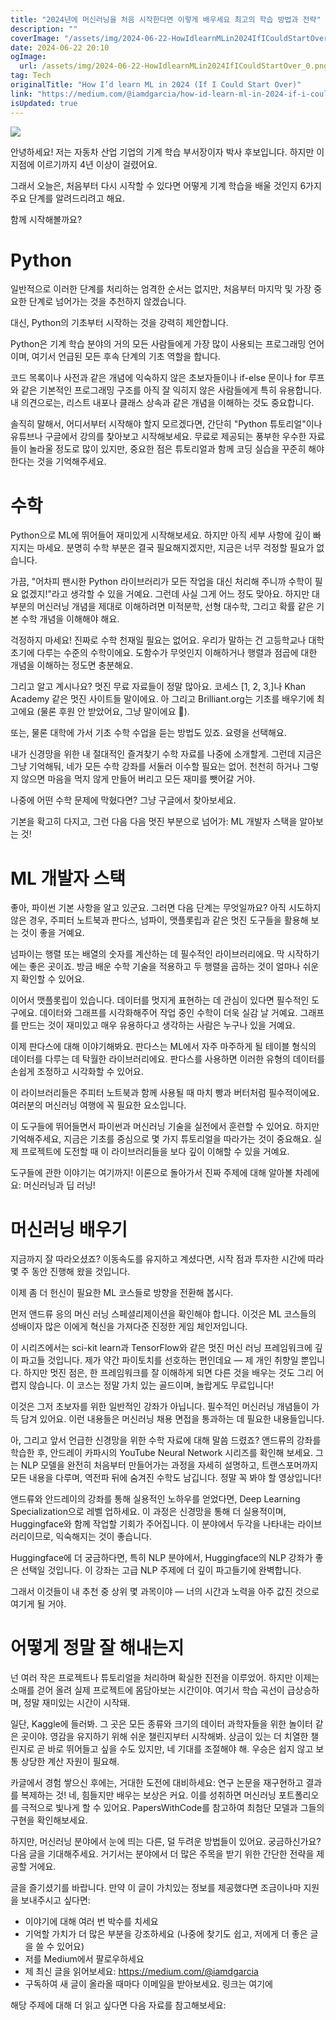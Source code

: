 ```yaml
---
title: "2024년에 머신러닝을 처음 시작한다면 이렇게 배우세요 최고의 학습 방법과 전략"
description: ""
coverImage: "/assets/img/2024-06-22-HowIdlearnMLin2024IfICouldStartOver_0.png"
date: 2024-06-22 20:10
ogImage:
  url: /assets/img/2024-06-22-HowIdlearnMLin2024IfICouldStartOver_0.png
tag: Tech
originalTitle: "How I’d learn ML in 2024 (If I Could Start Over)"
link: "https://medium.com/@iamdgarcia/how-id-learn-ml-in-2024-if-i-could-start-over-105e10f60362"
isUpdated: true
---
```


<img src="/assets/img/2024-06-22-HowIdlearnMLin2024IfICouldStartOver_0.png" />

안녕하세요! 저는 자동차 산업 기업의 기계 학습 부서장이자 박사 후보입니다. 하지만 이 지점에 이르기까지 4년 이상이 걸렸어요.

그래서 오늘은, 처음부터 다시 시작할 수 있다면 어떻게 기계 학습을 배울 것인지 6가지 주요 단계를 알려드리려고 해요.

함께 시작해볼까요?

<!-- cozy-coder - 수평 -->

<ins class="adsbygoogle"
     style="display:block"
     data-ad-client="ca-pub-4877378276818686"
     data-ad-slot="1107185301"
     data-ad-format="auto"
     data-full-width-responsive="true"></ins>

<script>
     (adsbygoogle = window.adsbygoogle || []).push({});
</script>

# Python

일반적으로 이러한 단계를 처리하는 엄격한 순서는 없지만, 처음부터 마지막 및 가장 중요한 단계로 넘어가는 것을 추천하지 않겠습니다.

대신, Python의 기초부터 시작하는 것을 강력히 제안합니다.

Python은 기계 학습 분야의 거의 모든 사람들에게 가장 많이 사용되는 프로그래밍 언어이며, 여기서 언급된 모든 후속 단계의 기초 역할을 합니다.

<!-- cozy-coder - 수평 -->

<ins class="adsbygoogle"
     style="display:block"
     data-ad-client="ca-pub-4877378276818686"
     data-ad-slot="1107185301"
     data-ad-format="auto"
     data-full-width-responsive="true"></ins>

<script>
     (adsbygoogle = window.adsbygoogle || []).push({});
</script>

코드 목록이나 사전과 같은 개념에 익숙하지 않은 초보자들이나 if-else 문이나 for 루프와 같은 기본적인 프로그래밍 구조를 아직 잘 익히지 않은 사람들에게 특히 유용합니다. 내 의견으로는, 리스트 내포나 클래스 상속과 같은 개념을 이해하는 것도 중요합니다.

솔직히 말해서, 어디서부터 시작해야 할지 모르겠다면, 간단히 "Python 튜토리얼"이나 유튜브나 구글에서 강의를 찾아보고 시작해보세요. 무료로 제공되는 풍부한 우수한 자료들이 놀라울 정도로 많이 있지만, 중요한 점은 튜토리얼과 함께 코딩 실습을 꾸준히 해야 한다는 것을 기억해주세요.

# 수학

Python으로 ML에 뛰어들어 재미있게 시작해보세요. 하지만 아직 세부 사항에 깊이 빠지지는 마세요. 분명히 수학 부분은 결국 필요해지겠지만, 지금은 너무 걱정할 필요가 없습니다.

<!-- cozy-coder - 수평 -->

<ins class="adsbygoogle"
     style="display:block"
     data-ad-client="ca-pub-4877378276818686"
     data-ad-slot="1107185301"
     data-ad-format="auto"
     data-full-width-responsive="true"></ins>

<script>
     (adsbygoogle = window.adsbygoogle || []).push({});
</script>

가끔, "어차피 팬시한 Python 라이브러리가 모든 작업을 대신 처리해 주니까 수학이 필요 없겠지!"라고 생각할 수 있을 거예요. 그런데 사실 그게 어느 정도 맞아요. 하지만 대부분의 머신러닝 개념을 제대로 이해하려면 미적분학, 선형 대수학, 그리고 확률 같은 기본 수학 개념을 이해해야 해요.

걱정하지 마세요! 진짜로 수학 천재일 필요는 없어요. 우리가 말하는 건 고등학교나 대학 초기에 다루는 수준의 수학이에요. 도함수가 무엇인지 이해하거나 행렬과 점곱에 대한 개념을 이해하는 정도면 충분해요.

그리고 알고 계시나요? 멋진 무료 자료들이 정말 많아요. 코세스 [1, 2, 3,]나 Khan Academy 같은 멋진 사이트들 말이에요. 아 그리고 Brilliant.org는 기초를 배우기에 최고에요 (물론 후원 안 받았어요, 그냥 말이에요 🥲).

또는, 물론 대학에 가서 기초 수학 수업을 듣는 방법도 있죠. 요령을 선택해요.

<!-- cozy-coder - 수평 -->

<ins class="adsbygoogle"
     style="display:block"
     data-ad-client="ca-pub-4877378276818686"
     data-ad-slot="1107185301"
     data-ad-format="auto"
     data-full-width-responsive="true"></ins>

<script>
     (adsbygoogle = window.adsbygoogle || []).push({});
</script>

내가 신경망을 위한 내 절대적인 즐겨찾기 수학 자료를 나중에 소개할게. 그런데 지금은 그냥 기억해둬, 네가 모든 수학 강좌를 서둘러 이수할 필요는 없어. 천천히 하거나 그렇지 않으면 마음을 먹지 않게 만들어 버리고 모든 재미를 뺏어갈 거야.

나중에 어떤 수학 문제에 막혔다면? 그냥 구글에서 찾아보세요.

기본을 확고히 다지고, 그런 다음 다음 멋진 부분으로 넘어가: ML 개발자 스택을 알아보는 것!

# ML 개발자 스택

<!-- cozy-coder - 수평 -->

<ins class="adsbygoogle"
     style="display:block"
     data-ad-client="ca-pub-4877378276818686"
     data-ad-slot="1107185301"
     data-ad-format="auto"
     data-full-width-responsive="true"></ins>

<script>
     (adsbygoogle = window.adsbygoogle || []).push({});
</script>

좋아, 파이썬 기본 사항을 알고 있군요. 그러면 다음 단계는 무엇일까요? 아직 시도하지 않은 경우, 주피터 노트북과 판다스, 넘파이, 맷플롯립과 같은 멋진 도구들을 활용해 보는 것이 좋을 거예요.

넘파이는 행렬 또는 배열의 숫자를 계산하는 데 필수적인 라이브러리에요. 막 시작하기에는 좋은 곳이죠. 방금 배운 수학 기술을 적용하고 두 행렬을 곱하는 것이 얼마나 쉬운지 확인할 수 있어요.

이어서 맷플롯립이 있습니다. 데이터를 멋지게 표현하는 데 관심이 있다면 필수적인 도구에요. 데이터와 그래프를 시각화해주어 작업 중인 수학이 더욱 실감 날 거예요. 그래프를 만드는 것이 재미있고 매우 유용하다고 생각하는 사람은 누구나 있을 거예요.

이제 판다스에 대해 이야기해봐요. 판다스는 ML에서 자주 마주하게 될 테이블 형식의 데이터를 다루는 데 탁월한 라이브러리에요. 판다스를 사용하면 이러한 유형의 데이터를 손쉽게 조정하고 시각화할 수 있어요.

<!-- cozy-coder - 수평 -->

<ins class="adsbygoogle"
     style="display:block"
     data-ad-client="ca-pub-4877378276818686"
     data-ad-slot="1107185301"
     data-ad-format="auto"
     data-full-width-responsive="true"></ins>

<script>
     (adsbygoogle = window.adsbygoogle || []).push({});
</script>

이 라이브러리들은 주피터 노트북과 함께 사용될 때 마치 빵과 버터처럼 필수적이에요. 여러분의 머신러닝 여행에 꼭 필요한 요소입니다.

이 도구들에 뛰어들면서 파이썬과 머신러닝 기술을 실전에서 훈련할 수 있어요. 하지만 기억해주세요, 지금은 기초를 중심으로 몇 가지 튜토리얼을 따라가는 것이 중요해요. 실제 프로젝트에 도전할 때 이 라이브러리들을 보다 깊이 이해할 수 있을 거예요.

도구들에 관한 이야기는 여기까지! 이론으로 돌아가서 진짜 주제에 대해 알아볼 차례에요: 머신러닝과 딥 러닝!

# 머신러닝 배우기

<!-- cozy-coder - 수평 -->

<ins class="adsbygoogle"
     style="display:block"
     data-ad-client="ca-pub-4877378276818686"
     data-ad-slot="1107185301"
     data-ad-format="auto"
     data-full-width-responsive="true"></ins>

<script>
     (adsbygoogle = window.adsbygoogle || []).push({});
</script>

지금까지 잘 따라오셨죠? 이동속도를 유지하고 계셨다면, 시작 점과 투자한 시간에 따라 몇 주 동안 진행해 왔을 것입니다.

이제 좀 더 헌신이 필요한 ML 코스들로 방향을 전환해 봅시다.

먼저 앤드류 응의 머신 러닝 스페셜리제이션을 확인해야 합니다. 이것은 ML 코스들의 성배이자 많은 이에게 혁신을 가져다준 진정한 게임 체인저입니다.

이 시리즈에서는 sci-kit learn과 TensorFlow와 같은 멋진 머신 러닝 프레임워크에 깊이 파고들 것입니다. 제가 약간 파이토치를 선호하는 편인데요 — 제 개인 취향일 뿐입니다. 하지만 멋진 점은, 한 프레임워크를 잘 이해하게 되면 다른 것을 배우는 것도 그리 어렵지 않습니다. 이 코스는 정말 가치 있는 골드이며, 놀랍게도 무료입니다!

<!-- cozy-coder - 수평 -->

<ins class="adsbygoogle"
     style="display:block"
     data-ad-client="ca-pub-4877378276818686"
     data-ad-slot="1107185301"
     data-ad-format="auto"
     data-full-width-responsive="true"></ins>

<script>
     (adsbygoogle = window.adsbygoogle || []).push({});
</script>

이것은 그저 초보자를 위한 일반적인 강좌가 아닙니다. 필수적인 머신러닝 개념들이 가득 담겨 있어요. 이런 내용들은 머신러닝 채용 면접을 통과하는 데 필요한 내용들입니다.

아, 그리고 앞서 언급한 신경망을 위한 수학 자료에 대해 말씀 드렸죠? 앤드류의 강좌를 학습한 후, 안드레이 카파시의 YouTube Neural Network 시리즈를 확인해 보세요. 그는 NLP 모델을 완전히 처음부터 만들어가는 과정을 자세히 설명하고, 트랜스포머까지 모든 내용을 다루며, 역전파 뒤에 숨겨진 수학도 남깁니다. 정말 꼭 봐야 할 영상입니다!

앤드류와 안드레이의 강좌를 통해 실용적인 노하우를 얻었다면, Deep Learning Specialization으로 레벨 업하세요. 이 과정은 신경망을 통해 더 실용적이며, Huggingface와 함께 작업할 기회가 주어집니다. 이 분야에서 두각을 나타내는 라이브러리이므로, 익숙해지는 것이 좋습니다.

Huggingface에 더 궁금하다면, 특히 NLP 분야에서, Huggingface의 NLP 강좌가 좋은 선택일 것입니다. 이 강좌는 고급 NLP 주제에 더 깊이 파고들기에 완벽합니다.

<!-- cozy-coder - 수평 -->

<ins class="adsbygoogle"
     style="display:block"
     data-ad-client="ca-pub-4877378276818686"
     data-ad-slot="1107185301"
     data-ad-format="auto"
     data-full-width-responsive="true"></ins>

<script>
     (adsbygoogle = window.adsbygoogle || []).push({});
</script>

그래서 이것들이 내 추천 중 상위 몇 과목이야 — 너의 시간과 노력을 아주 값진 것으로 여기게 될 거야.

# 어떻게 정말 잘 해내는지

넌 여러 작은 프로젝트나 튜토리얼을 처리하며 확실한 진전을 이루었어. 하지만 이제는 소매를 걷어 올려 실제 프로젝트에 몸담아보는 시간이야. 여기서 학습 곡선이 급상승하며, 정말 재미있는 시간이 시작돼.

일단, Kaggle에 들러봐. 그 곳은 모든 종류와 크기의 데이터 과학자들을 위한 놀이터 같은 곳이야. 영감을 유지하기 위해 쉬운 챌린지부터 시작해봐. 상금이 있는 더 치열한 챌린지로 곧 바로 뛰어들고 싶을 수도 있지만, 네 기대를 조절해야 해. 우승은 쉽지 않고 보통 상당한 계산 자원이 필요해.

<!-- cozy-coder - 수평 -->

<ins class="adsbygoogle"
     style="display:block"
     data-ad-client="ca-pub-4877378276818686"
     data-ad-slot="1107185301"
     data-ad-format="auto"
     data-full-width-responsive="true"></ins>

<script>
     (adsbygoogle = window.adsbygoogle || []).push({});
</script>

카글에서 경험 쌓으신 후에는, 거대한 도전에 대비하세요: 연구 논문을 재구현하고 결과를 복제하는 것! 네, 힘들지만 배우는 보상은 커요. 이를 성취하면 머신러닝 포트폴리오를 극적으로 빛나게 할 수 있어요. PapersWithCode를 참고하여 최첨단 모델과 그들의 구현을 확인해보세요.

하지만, 머신러닝 분야에서 눈에 띄는 다른, 덜 두려운 방법들이 있어요. 궁금하신가요? 다음 글을 기대해주세요. 거기서는 분야에서 더 많은 주목을 받기 위한 간단한 전략을 제공할 거에요.

글을 즐기셨기를 바랍니다. 만약 이 글이 가치있는 정보를 제공했다면 조금이나마 지원을 보내주시고 싶다면:

- 이야기에 대해 여러 번 박수를 치세요
- 기억할 가치가 더 많은 부분을 강조하세요 (나중에 찾기도 쉽고, 저에게 더 좋은 글을 쓸 수 있어요)
- 저를 Medium에서 팔로우하세요
- 제 최신 글을 읽어보세요: https://medium.com/@iamdgarcia
- 구독하여 새 글이 올라올 때마다 이메일을 받아보세요. 링크는 여기에

<!-- cozy-coder - 수평 -->

<ins class="adsbygoogle"
     style="display:block"
     data-ad-client="ca-pub-4877378276818686"
     data-ad-slot="1107185301"
     data-ad-format="auto"
     data-full-width-responsive="true"></ins>

<script>
     (adsbygoogle = window.adsbygoogle || []).push({});
</script>

해당 주제에 대해 더 읽고 싶다면 다음 자료를 참고해보세요:

